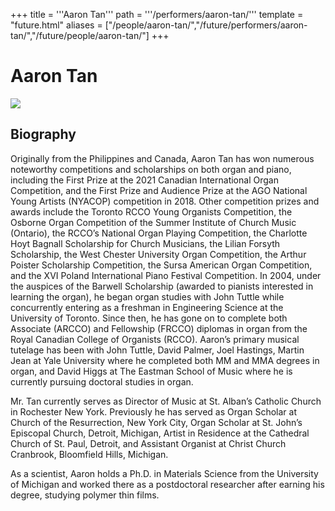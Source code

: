 +++
title = '''Aaron Tan'''
path = '''/performers/aaron-tan/'''
template = "future.html"
aliases = ["/people/aaron-tan/","/future/performers/aaron-tan/","/future/people/aaron-tan/"]
+++

<h1>Aaron Tan</h1>

<img class="speaker-photo" src="https://custom.cvent.com/C3A4539B19F74ABCB6FCE437F6BC0A74/files/event/910aaf2914d44586a56fbd0b3b2c31c0/57ab634677204d78be5ea2a2a49b4efa.png">
<h2>Biography</h2>
<p>Originally from the Philippines and Canada, Aaron Tan has won numerous noteworthy competitions and scholarships on both organ and piano, including the First Prize at the 2021 Canadian International Organ Competition, and the First Prize and Audience Prize at the AGO National Young Artists (NYACOP) competition in 2018.  Other competition prizes and awards include the Toronto RCCO Young Organists Competition, the Osborne Organ Competition of the Summer Institute of Church Music (Ontario), the RCCO’s National Organ Playing Competition, the Charlotte Hoyt Bagnall Scholarship for Church Musicians, the Lilian Forsyth Scholarship, the West Chester University Organ Competition, the Arthur Poister Scholarship Competition, the Sursa American Organ Competition, and the XVI Poland International Piano Festival Competition.  
In 2004, under the auspices of the Barwell Scholarship (awarded to pianists interested in learning the organ), he began organ studies with John Tuttle while concurrently entering as a freshman in Engineering Science at the University of Toronto.  Since then, he has gone on to complete both Associate (ARCCO) and Fellowship (FRCCO) diplomas in organ from the Royal Canadian College of Organists (RCCO).  
Aaron’s primary musical tutelage has been with John Tuttle, David Palmer, Joel Hastings, Martin Jean at Yale University where he completed both MM and MMA degrees in organ, and David Higgs at The Eastman School of Music where he is currently pursuing doctoral studies in organ.

Mr. Tan currently serves as Director of Music at St. Alban’s Catholic Church in Rochester New York.  Previously he has served as Organ Scholar at Church of the Resurrection, New York City, Organ Scholar at St. John’s Episcopal Church, Detroit, Michigan, Artist in Residence at the Cathedral Church of St. Paul, Detroit, and Assistant Organist at Christ Church Cranbrook, Bloomfield Hills, Michigan.

As a scientist, Aaron holds a Ph.D. in Materials Science from the University of Michigan and worked there as a postdoctoral researcher after earning his degree, studying polymer thin films.</p>

